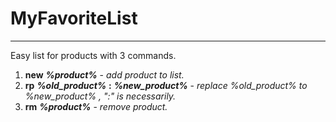 # MyFavoriteList
---------------------------------------
Easy list for products with 3 commands.
1) **new** ***%product%*** - *add product to list.*
2) **rp** ***%old_product%*** **:** ***%new_product%*** - *replace %old_product% to %new_product% , ":" is necessarily.*
3) **rm** ***%product%*** - *remove product.*
